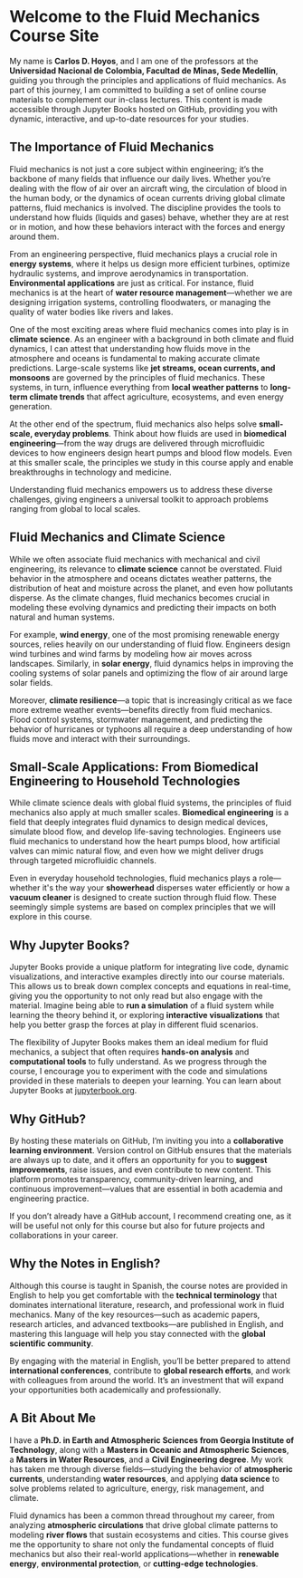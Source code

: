 # Welcome to the Fluid Mechanics Course Site

My name is **Carlos D. Hoyos**, and I am one of the professors at the **Universidad Nacional de Colombia, Facultad de Minas, Sede Medellín**, guiding you through the principles and applications of fluid mechanics. As part of this journey, I am committed to building a set of online course materials to complement our in-class lectures. This content is made accessible through Jupyter Books hosted on GitHub, providing you with dynamic, interactive, and up-to-date resources for your studies.

## The Importance of Fluid Mechanics

Fluid mechanics is not just a core subject within engineering; it’s the backbone of many fields that influence our daily lives. Whether you’re dealing with the flow of air over an aircraft wing, the circulation of blood in the human body, or the dynamics of ocean currents driving global climate patterns, fluid mechanics is involved. The discipline provides the tools to understand how fluids (liquids and gases) behave, whether they are at rest or in motion, and how these behaviors interact with the forces and energy around them.

From an engineering perspective, fluid mechanics plays a crucial role in **energy systems**, where it helps us design more efficient turbines, optimize hydraulic systems, and improve aerodynamics in transportation. **Environmental applications** are just as critical. For instance, fluid mechanics is at the heart of **water resource management**—whether we are designing irrigation systems, controlling floodwaters, or managing the quality of water bodies like rivers and lakes.

One of the most exciting areas where fluid mechanics comes into play is in **climate science**. As an engineer with a background in both climate and fluid dynamics, I can attest that understanding how fluids move in the atmosphere and oceans is fundamental to making accurate climate predictions. Large-scale systems like **jet streams, ocean currents, and monsoons** are governed by the principles of fluid mechanics. These systems, in turn, influence everything from **local weather patterns** to **long-term climate trends** that affect agriculture, ecosystems, and even energy generation.

At the other end of the spectrum, fluid mechanics also helps solve **small-scale, everyday problems**. Think about how fluids are used in **biomedical engineering**—from the way drugs are delivered through microfluidic devices to how engineers design heart pumps and blood flow models. Even at this smaller scale, the principles we study in this course apply and enable breakthroughs in technology and medicine.

Understanding fluid mechanics empowers us to address these diverse challenges, giving engineers a universal toolkit to approach problems ranging from global to local scales.

## Fluid Mechanics and Climate Science

While we often associate fluid mechanics with mechanical and civil engineering, its relevance to **climate science** cannot be overstated. Fluid behavior in the atmosphere and oceans dictates weather patterns, the distribution of heat and moisture across the planet, and even how pollutants disperse. As the climate changes, fluid mechanics becomes crucial in modeling these evolving dynamics and predicting their impacts on both natural and human systems.

For example, **wind energy**, one of the most promising renewable energy sources, relies heavily on our understanding of fluid flow. Engineers design wind turbines and wind farms by modeling how air moves across landscapes. Similarly, in **solar energy**, fluid dynamics helps in improving the cooling systems of solar panels and optimizing the flow of air around large solar fields.

Moreover, **climate resilience**—a topic that is increasingly critical as we face more extreme weather events—benefits directly from fluid mechanics. Flood control systems, stormwater management, and predicting the behavior of hurricanes or typhoons all require a deep understanding of how fluids move and interact with their surroundings.

## Small-Scale Applications: From Biomedical Engineering to Household Technologies

While climate science deals with global fluid systems, the principles of fluid mechanics also apply at much smaller scales. **Biomedical engineering** is a field that deeply integrates fluid dynamics to design medical devices, simulate blood flow, and develop life-saving technologies. Engineers use fluid mechanics to understand how the heart pumps blood, how artificial valves can mimic natural flow, and even how we might deliver drugs through targeted microfluidic channels.

Even in everyday household technologies, fluid mechanics plays a role—whether it's the way your **showerhead** disperses water efficiently or how a **vacuum cleaner** is designed to create suction through fluid flow. These seemingly simple systems are based on complex principles that we will explore in this course.

## Why Jupyter Books?

Jupyter Books provide a unique platform for integrating live code, dynamic visualizations, and interactive examples directly into our course materials. This allows us to break down complex concepts and equations in real-time, giving you the opportunity to not only read but also engage with the material. Imagine being able to **run a simulation** of a fluid system while learning the theory behind it, or exploring **interactive visualizations** that help you better grasp the forces at play in different fluid scenarios.

The flexibility of Jupyter Books makes them an ideal medium for fluid mechanics, a subject that often requires **hands-on analysis** and **computational tools** to fully understand. As we progress through the course, I encourage you to experiment with the code and simulations provided in these materials to deepen your learning. You can learn about Jupyter Books at [jupyterbook.org](https://jupyterbook.org).


## Why GitHub?

By hosting these materials on GitHub, I’m inviting you into a **collaborative learning environment**. Version control on GitHub ensures that the materials are always up to date, and it offers an opportunity for you to **suggest improvements**, raise issues, and even contribute to new content. This platform promotes transparency, community-driven learning, and continuous improvement—values that are essential in both academia and engineering practice.

If you don’t already have a GitHub account, I recommend creating one, as it will be useful not only for this course but also for future projects and collaborations in your career.

## Why the Notes in English?

Although this course is taught in Spanish, the course notes are provided in English to help you get comfortable with the **technical terminology** that dominates international literature, research, and professional work in fluid mechanics. Many of the key resources—such as academic papers, research articles, and advanced textbooks—are published in English, and mastering this language will help you stay connected with the **global scientific community**.

By engaging with the material in English, you’ll be better prepared to attend **international conferences**, contribute to **global research efforts**, and work with colleagues from around the world. It’s an investment that will expand your opportunities both academically and professionally.

## A Bit About Me

I have a **Ph.D. in Earth and Atmospheric Sciences from Georgia Institute of Technology**, along with a **Masters in Oceanic and Atmospheric Sciences**, a **Masters in Water Resources**, and a **Civil Engineering degree**. My work has taken me through diverse fields—studying the behavior of **atmospheric currents**, understanding **water resources**, and applying **data science** to solve problems related to agriculture, energy, risk management, and climate.

Fluid dynamics has been a common thread throughout my career, from analyzing **atmospheric circulations** that drive global climate patterns to modeling **river flows** that sustain ecosystems and cities. This course gives me the opportunity to share not only the fundamental concepts of fluid mechanics but also their real-world applications—whether in **renewable energy**, **environmental protection**, or **cutting-edge technologies**.

```{tableofcontents}
```
